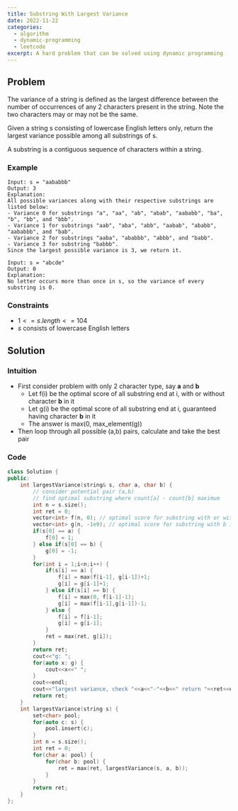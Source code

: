 ```yaml
---
title: Substring With Largest Variance
date: 2022-11-22 
categories:
  - algorithm
  - dynamic-programming
  - leetcode
excerpt: A hard problem that can be solved using dynamic programming
---
```


## Problem

The variance of a string is defined as the largest difference between the number of occurrences of any 2 characters present in the string. Note the two characters may or may not be the same.

Given a string s consisting of lowercase English letters only, return the largest variance possible among all substrings of s.

A substring is a contiguous sequence of characters within a string.

### Example

```
Input: s = "aababbb"
Output: 3
Explanation:
All possible variances along with their respective substrings are listed below:
- Variance 0 for substrings "a", "aa", "ab", "abab", "aababb", "ba", "b", "bb", and "bbb".
- Variance 1 for substrings "aab", "aba", "abb", "aabab", "ababb", "aababbb", and "bab".
- Variance 2 for substrings "aaba", "ababbb", "abbb", and "babb".
- Variance 3 for substring "babbb".
Since the largest possible variance is 3, we return it.
```

```
Input: s = "abcde"
Output: 0
Explanation:
No letter occurs more than once in s, so the variance of every substring is 0.
```

### Constraints

- $1 <= s.length <= 104$
- $s$ consists of lowercase English letters

## Solution

### Intuition

- First consider problem with only 2 character type, say **a** and **b**
  - Let f(i) be the optimal score of all substring end at i, with or without character **b** in it
  - Let g(i) be the optimal score of all substring end at i, guaranteed having character **b** in it
  - The answer is max(0, max_element(g))
- Then loop through all possible (a,b) pairs, calculate and take the best pair

### Code

```cpp
class Solution {
public:
    int largestVariance(string& s, char a, char b) {
        // consider potential pair (a,b)
        // find optimal substring where count[a] - count[b] maximum
        int n = s.size();
        int ret = 0;
        vector<int> f(n, 0); // optimal score for substring with or without b in it
        vector<int> g(n, -1e9); // optimal score for substring with b in it
        if(s[0] == a) {
            f[0] = 1;
        } else if(s[0] == b) {
            g[0] = -1;
        }
        for(int i = 1;i<n;i++) {
            if(s[i] == a) {
                f[i] = max(f[i-1], g[i-1])+1;
                g[i] = g[i-1]+1;
            } else if(s[i] == b) {
                f[i] = max(0, f[i-1]-1);
                g[i] = max(f[i-1],g[i-1])-1;
            } else {
                f[i] = f[i-1];
                g[i] = g[i-1];
            }
            ret = max(ret, g[i]);
        }
        return ret;
        cout<<"g: ";
        for(auto x: g) {
            cout<<x<<" ";
        }
        cout<<endl;
        cout<<"largest variance, check "<<a<<"-"<<b<<" return "<<ret<<endl;
        return ret;
    }
    int largestVariance(string s) {
        set<char> pool;
        for(auto c: s) {
            pool.insert(c);
        }
        int n = s.size();
        int ret = 0;
        for(char a: pool) {
            for(char b: pool) {
                ret = max(ret, largestVariance(s, a, b));
            }
        }
        return ret;
    }
};
```
